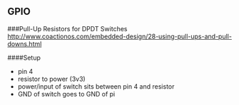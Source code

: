 GPIO
---

###Pull-Up Resistors for DPDT Switches
http://www.coactionos.com/embedded-design/28-using-pull-ups-and-pull-downs.html

####Setup
* pin 4
* resistor to power (3v3)
* power/input of switch sits between pin 4 and resistor
* GND of switch goes to GND of pi